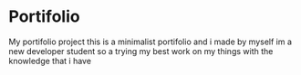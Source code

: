 # Portifolio
My portifolio project
this is a minimalist portifolio and i made by myself 
im a new developer student so a trying my best work on my things with the knowledge that i have
